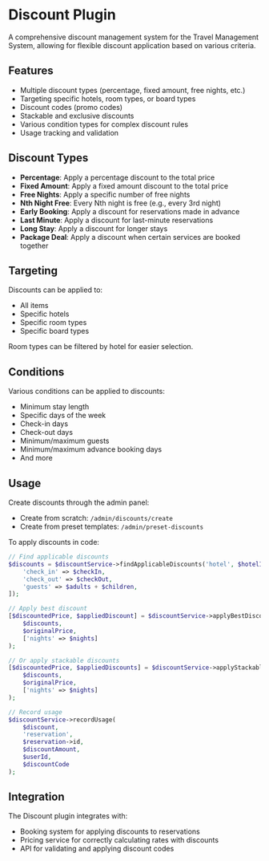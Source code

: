 # Discount Plugin

A comprehensive discount management system for the Travel Management System, allowing for flexible discount application based on various criteria.

## Features

- Multiple discount types (percentage, fixed amount, free nights, etc.)
- Targeting specific hotels, room types, or board types
- Discount codes (promo codes)
- Stackable and exclusive discounts
- Various condition types for complex discount rules
- Usage tracking and validation

## Discount Types

- **Percentage**: Apply a percentage discount to the total price
- **Fixed Amount**: Apply a fixed amount discount to the total price
- **Free Nights**: Apply a specific number of free nights
- **Nth Night Free**: Every Nth night is free (e.g., every 3rd night)
- **Early Booking**: Apply a discount for reservations made in advance
- **Last Minute**: Apply a discount for last-minute reservations
- **Long Stay**: Apply a discount for longer stays
- **Package Deal**: Apply a discount when certain services are booked together

## Targeting

Discounts can be applied to:
- All items
- Specific hotels
- Specific room types
- Specific board types

Room types can be filtered by hotel for easier selection.

## Conditions

Various conditions can be applied to discounts:
- Minimum stay length
- Specific days of the week
- Check-in days
- Check-out days
- Minimum/maximum guests
- Minimum/maximum advance booking days
- And more

## Usage

Create discounts through the admin panel:
- Create from scratch: `/admin/discounts/create`
- Create from preset templates: `/admin/preset-discounts`

To apply discounts in code:

```php
// Find applicable discounts
$discounts = $discountService->findApplicableDiscounts('hotel', $hotelId, [
    'check_in' => $checkIn,
    'check_out' => $checkOut,
    'guests' => $adults + $children,
]);

// Apply best discount
[$discountedPrice, $appliedDiscount] = $discountService->applyBestDiscount(
    $discounts,
    $originalPrice,
    ['nights' => $nights]
);

// Or apply stackable discounts
[$discountedPrice, $appliedDiscounts] = $discountService->applyStackableDiscounts(
    $discounts,
    $originalPrice,
    ['nights' => $nights]
);

// Record usage
$discountService->recordUsage(
    $discount,
    'reservation',
    $reservation->id,
    $discountAmount,
    $userId,
    $discountCode
);
```

## Integration

The Discount plugin integrates with:
- Booking system for applying discounts to reservations
- Pricing service for correctly calculating rates with discounts
- API for validating and applying discount codes